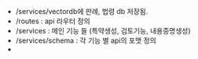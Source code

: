 - /services/vectordb에 판례, 법령 db 저장됨.
- /routes : api 라우터 정의
- /services : 메인 기능 들 (특약생성, 검토기능, 내용증명생성) 
- /services/schema : 각 기능 별 api의 포맷 정의
- 